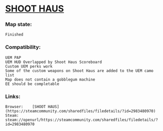 # [SHOOT HAUS](https://steamcommunity.com/sharedfiles/filedetails/?id=2983480970)

### Map state:
	Finished

### Compatibility:
    UEM PAP
    UEM HUD Overlapped by Shoot Haus Scoreboard
    Custom UEM perks work
    Some of the custom weapons on Shoot Haus are added to the UEM camo list
    Map does not contain a gobblegum machine
    EE should be completable

### Links:
	Browser:	[SHOOT HAUS](https://steamcommunity.com/sharedfiles/filedetails/?id=2983480970)
	Steam:		steam://openurl/https://steamcommunity.com/sharedfiles/filedetails/?id=2983480970